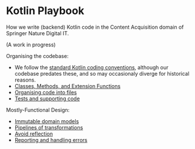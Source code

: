 # Kotlin Playbook

How we write (backend) Kotlin code in the Content Acquisition domain of Springer Nature Digital IT.

(A work in progress)

Organising the codebase:
* We follow the [standard Kotlin coding conventions](https://kotlinlang.org/docs/reference/coding-conventions.html), although our codebase predates these, and so may occasionaly diverge for historical reasons.
* [Classes, Methods, and Extension Functions](classes-methods-extension-functions/README.md)
* [Organising code into files](organising-code/README.md)
* [Tests and supporting code](test-code/README.md)

Mostly-Functional Design:
* [Immutable domain models](immutable-domain-models/README.md)
* [Pipelines of transformations](pipelines-of-transformations/README.md)
* [Avoid reflection](reflection/README.md)
* [Reporting and handling errors](error-reporting/README.md)

